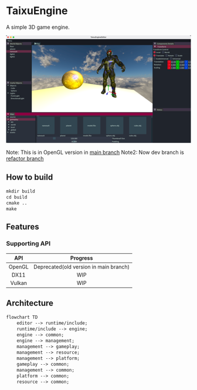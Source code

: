 # TaixuEngine

A simple 3D game engine.

![Cover](.github/images/cover.png)

Note: This is in OpenGL version in [main branch](https://github.com/xmmmmmovo/TaixuEngine/tree/main)
Note2: Now dev branch is [refactor branch](https://github.com/xmmmmmovo/TaixuEngine/tree/refactor)

## How to build

```shell
mkdir build
cd build
cmake ..
make
```

## Features

### Supporting API

|  API   |                Progress                |
|:------:|:--------------------------------------:|
| OpenGL | Deprecated(old version in main branch) |
|  DX11  |                  WIP                   |
| Vulkan |                  WIP                   |

## Architecture

```mermaid
flowchart TD
    editor --> runtime/include;
    runtime/include --> engine;
    engine --> common;
    engine --> management;
    management --> gameplay;
    management --> resource;
    management --> platform;
    gameplay --> common;
    management --> common;
    platform --> common;
    resource --> common;
```